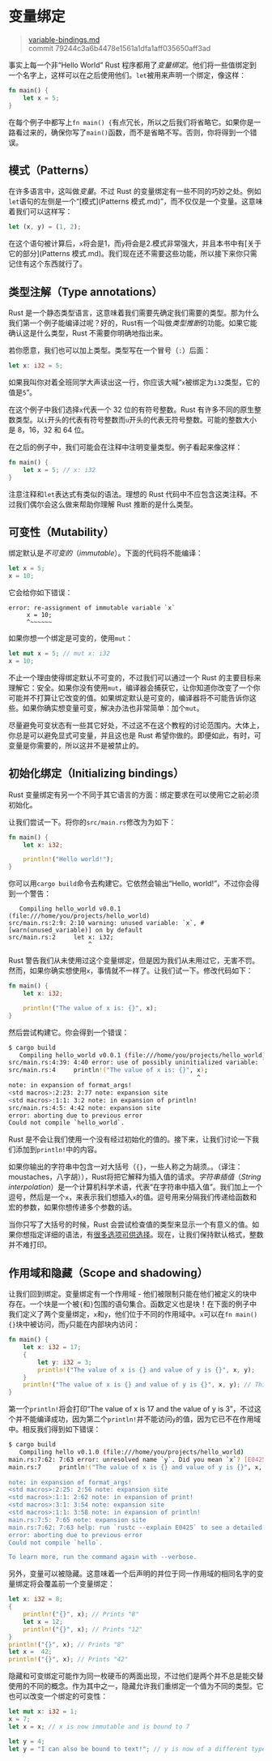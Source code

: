 # 变量绑定

> [variable-bindings.md](https://github.com/rust-lang/rust/blob/master/src/doc/book/variable-bindings.md)
> <br>
> commit 79244c3a6b4478e1561a1dfa1aff035650aff3ad

事实上每一个非“Hello World” Rust 程序都用了*变量绑定*。他们将一些值绑定到一个名字上，这样可以在之后使用他们。`let`被用来声明一个绑定，像这样：

```rust
fn main() {
    let x = 5;
}
```

在每个例子中都写上`fn main() {`有点冗长，所以之后我们将省略它。如果你是一路看过来的，确保你写了`main()`函数，而不是省略不写。否则，你将得到一个错误。

## 模式（Patterns）

在许多语言中，这叫做*变量*。不过 Rust 的变量绑定有一些不同的巧妙之处。例如`let`语句的左侧是一个“[模式](Patterns 模式.md)”，而不仅仅是一个变量。这意味着我们可以这样写：

```rust
let (x, y) = (1, 2);
```

在这个语句被计算后，`x`将会是1，而`y`将会是2.模式非常强大，并且本书中有[关于它的部分](Patterns 模式.md)。我们现在还不需要这些功能，所以接下来你只需记住有这个东西就行了。

## 类型注解（Type annotations）

Rust 是一个静态类型语言，这意味着我们需要先确定我们需要的类型。那为什么我们第一个例子能编译过呢？好的，Rust有一个叫做*类型推断*的功能。如果它能确认这是什么类型，Rust 不需要你明确地指出来。

若你愿意，我们也可以加上类型。类型写在一个冒号（`:`）后面：

```rust
let x: i32 = 5;
```

如果我叫你对着全班同学大声读出这一行，你应该大喊“`x`被绑定为`i32`类型，它的值是`5`”。

在这个例子中我们选择`x`代表一个 32 位的有符号整数。Rust 有许多不同的原生整数类型。以`i`开头的代表有符号整数而`u`开头的代表无符号整数。可能的整数大小是 8，16，32 和 64 位。

在之后的例子中，我们可能会在注释中注明变量类型。例子看起来像这样：

```rust
fn main() {
    let x = 5; // x: i32
}
```

注意注释和`let`表达式有类似的语法。理想的 Rust 代码中不应包含这类注释。不过我们偶尔会这么做来帮助你理解 Rust 推断的是什么类型。

## 可变性（Mutability）

绑定默认是*不可变的*（*immutable*）。下面的代码将不能编译：

```rust
let x = 5;
x = 10;
```

它会给你如下错误：

```text
error: re-assignment of immutable variable `x`
     x = 10;
     ^~~~~~~
```

如果你想一个绑定是可变的，使用`mut`：

```rust
let mut x = 5; // mut x: i32
x = 10;
```

不止一个理由使得绑定默认不可变的，不过我们可以通过一个 Rust 的主要目标来理解它：安全。如果你没有使用`mut`，编译器会捕获它，让你知道你改变了一个你可能并不打算让它改变的值。如果绑定默认是可变的，编译器将不可能告诉你这些。如果你确实想变量可变，解决办法也非常简单：加个`mut`。

尽量避免可变状态有一些其它好处，不过这不在这个教程的讨论范围内。大体上，你总是可以避免显式可变量，并且这也是 Rust 希望你做的。即便如此，有时，可变量是你需要的，所以这并不是被禁止的。

## 初始化绑定（Initializing bindings）

Rust 变量绑定有另一个不同于其它语言的方面：绑定要求在可以使用它之前必须初始化。

让我们尝试一下。将你的`src/main.rs`修改为为如下：

```rust
fn main() {
    let x: i32;

    println!("Hello world!");
}
```

你可以用`cargo build`命令去构建它。它依然会输出“Hello, world!”，不过你会得到一个警告：

```text
   Compiling hello_world v0.0.1 (file:///home/you/projects/hello_world)
src/main.rs:2:9: 2:10 warning: unused variable: `x`, #[warn(unused_variable)] on by default
src/main.rs:2     let x: i32;
                      ^
```

Rust 警告我们从未使用过这个变量绑定，但是因为我们从未用过它，无害不罚。然而，如果你确实想使用`x`，事情就不一样了。让我们试一下。修改代码如下：

```rust
fn main() {
    let x: i32;

    println!("The value of x is: {}", x);
}
```

然后尝试构建它。你会得到一个错误：

```bash
$ cargo build
   Compiling hello_world v0.0.1 (file:///home/you/projects/hello_world)
src/main.rs:4:39: 4:40 error: use of possibly uninitialized variable: `x`
src/main.rs:4     println!("The value of x is: {}", x);
                                                    ^
note: in expansion of format_args!
<std macros>:2:23: 2:77 note: expansion site
<std macros>:1:1: 3:2 note: in expansion of println!
src/main.rs:4:5: 4:42 note: expansion site
error: aborting due to previous error
Could not compile `hello_world`.
```

Rust 是不会让我们使用一个没有经过初始化的值的。接下来，让我们讨论一下我们添加到`println!`中的内容。

如果你输出的字符串中包含一对大括号（`{}`，一些人称之为胡须。。（译注：moustaches，八字胡）），Rust将把它解释为插入值的请求。*字符串插值*（*String interpolation*）是一个计算机科学术语，代表“在字符串中插入值”。我们加上一个逗号，然后是一个`x`，来表示我们想插入`x`的值。逗号用来分隔我们传递给函数和宏的参数，如果你想传递多个参数的话。

当你只写了大括号的时候，Rust 会尝试检查值的类型来显示一个有意义的值。如果你想指定详细的语法，有[很多选项可供选择](http://doc.rust-lang.org/std/fmt/)。现在，让我们保持默认格式，整数并不难打印。

## 作用域和隐藏（Scope and shadowing）

让我们回到绑定。变量绑定有一个作用域 - 他们被限制只能在他们被定义的块中存在。一个块是一个被`{`和`}`包围的语句集合。函数定义也是块！在下面的例子中我们定义了两个变量绑定，`x`和`y`，他们位于不同的作用域中。`x`可以在`fn main() {}`块中被访问，而`y`只能在内部块内访问：

```rust
fn main() {
    let x: i32 = 17;
    {
        let y: i32 = 3;
        println!("The value of x is {} and value of y is {}", x, y);
    }
    println!("The value of x is {} and value of y is {}", x, y); // This won't work
}
```

第一个`println!`将会打印“The value of x is 17 and the value of y is 3”，不过这个并不能编译成功，因为第二个`println!`并不能访问`y`的值，因为它已不在作用域中。相反我们得到如下错误：

```bash
$ cargo build
   Compiling hello v0.1.0 (file:///home/you/projects/hello_world)
main.rs:7:62: 7:63 error: unresolved name `y`. Did you mean `x`? [E0425]
main.rs:7     println!("The value of x is {} and value of y is {}", x, y); // This won't work
                                                                       ^
note: in expansion of format_args!
<std macros>:2:25: 2:56 note: expansion site
<std macros>:1:1: 2:62 note: in expansion of print!
<std macros>:3:1: 3:54 note: expansion site
<std macros>:1:1: 3:58 note: in expansion of println!
main.rs:7:5: 7:65 note: expansion site
main.rs:7:62: 7:63 help: run `rustc --explain E0425` to see a detailed explanation
error: aborting due to previous error
Could not compile `hello`.

To learn more, run the command again with --verbose.
```

另外，变量可以被隐藏。这意味着一个后声明的并位于同一作用域的相同名字的变量绑定将会覆盖前一个变量绑定：

```rust
let x: i32 = 8;
{
    println!("{}", x); // Prints "8"
    let x = 12;
    println!("{}", x); // Prints "12"
}
println!("{}", x); // Prints "8"
let x =  42;
println!("{}", x); // Prints "42"
```

隐藏和可变绑定可能作为同一枚硬币的两面出现，不过他们是两个并不总是能交替使用的不同的概念。作为其中之一，隐藏允许我们重绑定一个值为不同的类型。它也可以改变一个绑定的可变性：

```rust
let mut x: i32 = 1;
x = 7;
let x = x; // x is now immutable and is bound to 7

let y = 4;
let y = "I can also be bound to text!"; // y is now of a different type
```
